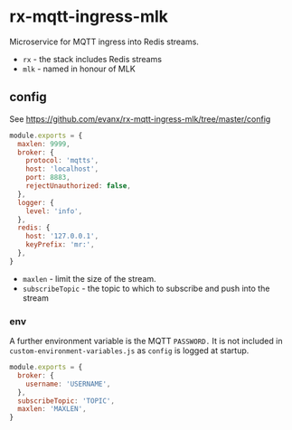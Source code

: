 # rx-mqtt-ingress-mlk

Microservice for MQTT ingress into Redis streams.

- `rx` - the stack includes Redis streams
- `mlk` - named in honour of MLK

## config

See https://github.com/evanx/rx-mqtt-ingress-mlk/tree/master/config

```javascript
module.exports = {
  maxlen: 9999,
  broker: {
    protocol: 'mqtts',
    host: 'localhost',
    port: 8883,
    rejectUnauthorized: false,
  },
  logger: {
    level: 'info',
  },
  redis: {
    host: '127.0.0.1',
    keyPrefix: 'mr:',
  },
}
```

- `maxlen` - limit the size of the stream.
- `subscribeTopic` - the topic to which to subscribe and push into the stream

### env

A further environment variable is the MQTT `PASSWORD.` It is not included in `custom-environment-variables.js` as `config` is logged at startup.

```javascript
module.exports = {
  broker: {
    username: 'USERNAME',
  },
  subscribeTopic: 'TOPIC',
  maxlen: 'MAXLEN',
}
```
